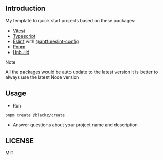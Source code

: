 ## Introduction

My template to quick start projects based on these packages:

* [Vitest](https://vitest.dev/)
* [Typescript](https://typescriptlang.org)
* [Eslint](https://eslint.style/) with [@antfu/eslint-config](https://github.com/antfu/eslint-config)
* [Pnpm](https://pnpm.io/)
* [Unbuild](https://github.com/unjs/unbuild)

> [!NOTE]
> All the packages would be auto update to the latest version
> It is better to always use the latest Node version

## Usage

* Run
```sh
pnpm create @blackz/create
```
* Answer questions about your project name and description

## LICENSE

MIT
